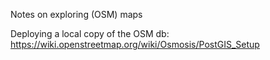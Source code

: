 Notes on exploring (OSM) maps

Deploying a local copy of the OSM db:
https://wiki.openstreetmap.org/wiki/Osmosis/PostGIS_Setup

